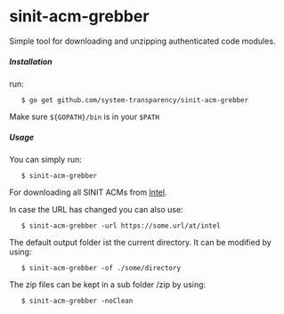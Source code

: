 # sinit-acm-grebber

Simple tool for downloading and unzipping authenticated code modules.

##### Installation

run:
```
   $ go get github.com/system-transparency/sinit-acm-grebber
```
Make sure `${GOPATH}/bin` is in your `$PATH`

##### Usage
You can simply run:

```
   $ sinit-acm-grebber
```
For downloading all SINIT ACMs from [Intel]( https://software.intel.com/content/www/us/en/develop/articles/intel-trusted-execution-technology.html).


In case the URL has changed you can also use: 
```
   $ sinit-acm-grebber -url https://some.url/at/intel
```


The default output folder ist the current directory. It can be modified by using:
```
   $ sinit-acm-grebber -of ./some/directory
```


The zip files can be kept in a sub folder /zip by using:
```
   $ sinit-acm-grebber -noClean
```
